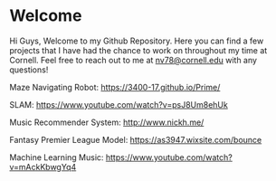 # Welcome

Hi Guys, 
Welcome to my Github Repository. Here you can find a few projects that I have had the chance to work on throughout my time at Cornell. Feel free to reach out to me at nv78@cornell.edu with any questions!

Maze Navigating Robot: https://3400-17.github.io/Prime/

SLAM: https://www.youtube.com/watch?v=psJ8Um8ehUk

Music Recommender System: http://www.nickh.me/

Fantasy Premier League Model: https://as3947.wixsite.com/bounce

Machine Learning Music: https://www.youtube.com/watch?v=mAckKbwgYq4
